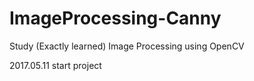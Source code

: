 # ImageProcessing-Canny
Study (Exactly learned) Image Processing using OpenCV

2017.05.11 start project
